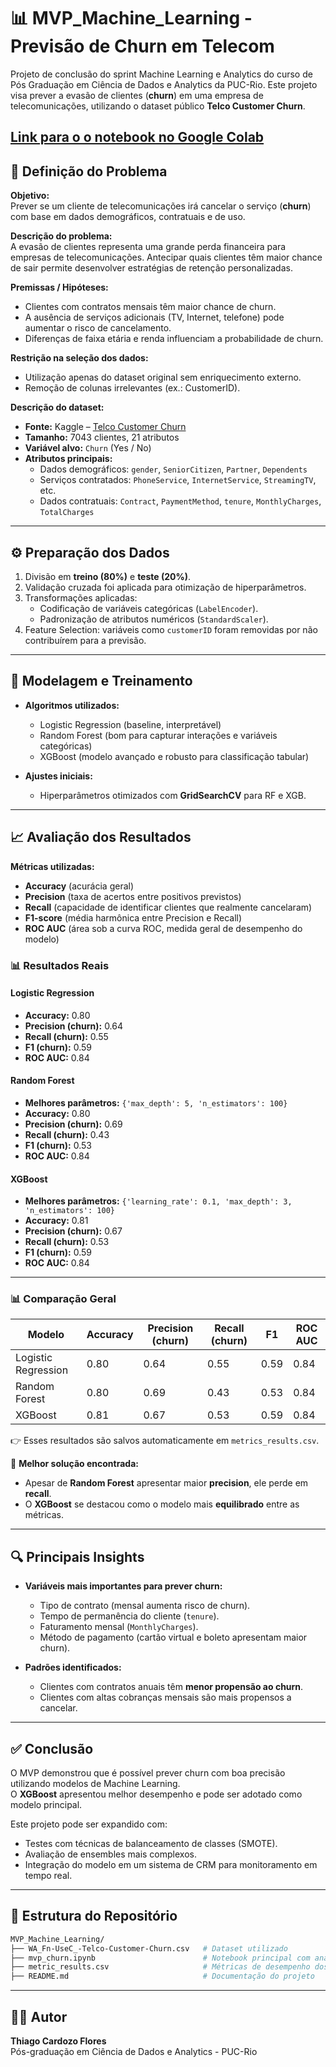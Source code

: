 # 📊 MVP_Machine_Learning - Previsão de Churn em Telecom
Projeto de conclusão do sprint Machine Learning e Analytics do curso de Pós Graduação em Ciência de Dados e Analytics da PUC-Rio. Este projeto visa prever a evasão de clientes (**churn**) em uma empresa de telecomunicações, utilizando o dataset público **Telco Customer Churn**.

[Link para o o notebook no Google Colab](https://colab.research.google.com/drive/1Z3Tf1gCn4uGICX2xcx5czdReTvmtW2Tg?usp=sharing)
---

## 📝 Definição do Problema

**Objetivo:**  
Prever se um cliente de telecomunicações irá cancelar o serviço (**churn**) com base em dados demográficos, contratuais e de uso.

**Descrição do problema:**  
A evasão de clientes representa uma grande perda financeira para empresas de telecomunicações. Antecipar quais clientes têm maior chance de sair permite desenvolver estratégias de retenção personalizadas.

**Premissas / Hipóteses:**  
- Clientes com contratos mensais têm maior chance de churn.  
- A ausência de serviços adicionais (TV, Internet, telefone) pode aumentar o risco de cancelamento.  
- Diferenças de faixa etária e renda influenciam a probabilidade de churn.  

**Restrição na seleção dos dados:**  
- Utilização apenas do dataset original sem enriquecimento externo.  
- Remoção de colunas irrelevantes (ex.: CustomerID).  

**Descrição do dataset:**  
- **Fonte:** Kaggle – [Telco Customer Churn](https://www.kaggle.com/datasets/blastchar/telco-customer-churn/)
- **Tamanho:** 7043 clientes, 21 atributos  
- **Variável alvo:** `Churn` (Yes / No)  
- **Atributos principais:**  
  - Dados demográficos: `gender`, `SeniorCitizen`, `Partner`, `Dependents`  
  - Serviços contratados: `PhoneService`, `InternetService`, `StreamingTV`, etc.  
  - Dados contratuais: `Contract`, `PaymentMethod`, `tenure`, `MonthlyCharges`, `TotalCharges`

---

## ⚙️ Preparação dos Dados

1. Divisão em **treino (80%)** e **teste (20%)**.  
2. Validação cruzada foi aplicada para otimização de hiperparâmetros.  
3. Transformações aplicadas:  
   - Codificação de variáveis categóricas (`LabelEncoder`).  
   - Padronização de atributos numéricos (`StandardScaler`).  
4. Feature Selection: variáveis como `customerID` foram removidas por não contribuírem para a previsão.  

---

## 🤖 Modelagem e Treinamento

- **Algoritmos utilizados:**  
  - Logistic Regression (baseline, interpretável)  
  - Random Forest (bom para capturar interações e variáveis categóricas)  
  - XGBoost (modelo avançado e robusto para classificação tabular)  

- **Ajustes iniciais:**  
  - Hiperparâmetros otimizados com **GridSearchCV** para RF e XGB.  

---

## 📈 Avaliação dos Resultados

**Métricas utilizadas:**  
- **Accuracy** (acurácia geral)  
- **Precision** (taxa de acertos entre positivos previstos)  
- **Recall** (capacidade de identificar clientes que realmente cancelaram)  
- **F1-score** (média harmônica entre Precision e Recall)  
- **ROC AUC** (área sob a curva ROC, medida geral de desempenho do modelo)  

### 📊 Resultados Reais

#### Logistic Regression
- **Accuracy:** 0.80  
- **Precision (churn):** 0.64  
- **Recall (churn):** 0.55  
- **F1 (churn):** 0.59  
- **ROC AUC:** 0.84  

#### Random Forest  
- **Melhores parâmetros:** `{'max_depth': 5, 'n_estimators': 100}`  
- **Accuracy:** 0.80  
- **Precision (churn):** 0.69  
- **Recall (churn):** 0.43  
- **F1 (churn):** 0.53  
- **ROC AUC:** 0.84  

#### XGBoost  
- **Melhores parâmetros:** `{'learning_rate': 0.1, 'max_depth': 3, 'n_estimators': 100}`  
- **Accuracy:** 0.81  
- **Precision (churn):** 0.67  
- **Recall (churn):** 0.53  
- **F1 (churn):** 0.59  
- **ROC AUC:** 0.84  

---

### 📊 Comparação Geral

| Modelo                | Accuracy | Precision (churn) | Recall (churn) | F1   | ROC AUC |
|------------------------|----------|-------------------|----------------|------|---------|
| Logistic Regression    | 0.80     | 0.64              | 0.55           | 0.59 | 0.84    |
| Random Forest          | 0.80     | 0.69              | 0.43           | 0.53 | 0.84    |
| XGBoost                | 0.81     | 0.67              | 0.53           | 0.59 | 0.84    |

👉 Esses resultados são salvos automaticamente em `metrics_results.csv`.

📌 **Melhor solução encontrada:**  
- Apesar de **Random Forest** apresentar maior **precision**, ele perde em **recall**.  
- O **XGBoost** se destacou como o modelo mais **equilibrado** entre as métricas.  

---

## 🔍 Principais Insights

- **Variáveis mais importantes para prever churn:**  
  - Tipo de contrato (mensal aumenta risco de churn).  
  - Tempo de permanência do cliente (`tenure`).  
  - Faturamento mensal (`MonthlyCharges`).  
  - Método de pagamento (cartão virtual e boleto apresentam maior churn).  

- **Padrões identificados:**  
  - Clientes com contratos anuais têm **menor propensão ao churn**.  
  - Clientes com altas cobranças mensais são mais propensos a cancelar.  

---

## ✅ Conclusão

O MVP demonstrou que é possível prever churn com boa precisão utilizando modelos de Machine Learning.  
O **XGBoost** apresentou melhor desempenho e pode ser adotado como modelo principal.  

Este projeto pode ser expandido com:  
- Testes com técnicas de balanceamento de classes (SMOTE).  
- Avaliação de ensembles mais complexos.  
- Integração do modelo em um sistema de CRM para monitoramento em tempo real.  

---

## 📂 Estrutura do Repositório

```bash
MVP_Machine_Learning/
├── WA_Fn-UseC_-Telco-Customer-Churn.csv   # Dataset utilizado
├── mvp_churn.ipynb                        # Notebook principal com análise e modelagem
├── metric_results.csv                     # Métricas de desempenho dos modelos
├── README.md                              # Documentação do projeto
```
---

## 👨‍💻 Autor

**Thiago Cardozo Flores**  
Pós-graduação em Ciência de Dados e Analytics - PUC-Rio  

